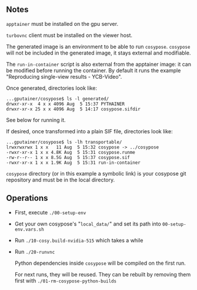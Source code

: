 
## Notes

`apptainer` must be installed on the gpu server.

`turbovnc` client must be installed on the viewer host.

The generated image is an environment to be able to run `cosypose`.
`cosypose` will not be included in the generated image, it stays external and modifiable.

The `run-in-container` script is also external from the apptainer image: it can be modified before running the container.
By default it runs the example "Reproducing single-view results - YCB-Video".

Once generated, directories look like:
```
...gputainer/cosypose$ ls -l generated/
drwxr-xr-x  4 x x 4096 Aug  5 15:37 PYTHAINER
drwxr-xr-x 25 x x 4096 Aug  5 14:17 cosypose.sifdir
```

See below for running it.

If desired, once transformed into a plain SIF file, directories look like:
```
...gputainer/cosypose$ ls -lh transportable/
lrwxrwxrwx 1 x x   11 Aug  5 15:32 cosypose -> ../cosypose
-rwxr-xr-x 1 x x 4.8K Aug  5 15:31 cosypose.runme
-rw-r--r-- 1 x x 8.5G Aug  5 15:37 cosypose.sif
-rwxr-xr-x 1 x x 1.9K Aug  5 15:31 run-in-container
```

`cosypose` directory (or in this example a symbolic link) is your cosypose git repository and must be in the local directory.

## Operations
 
- First, execute `./00-setup-env`
- Get your own cosypose's "`local_data/`" and set its path into `00-setup-env.vars.sh`
- Run `./10-cosy.build-nvidia-515` which takes a while
- Run `./20-runvnc`

  Python dependencies inside `cosypose` will be compiled on the first run.

  For next runs, they will be reused. They can be rebuilt by removing them first with `./01-rm-cosypose-python-builds`
